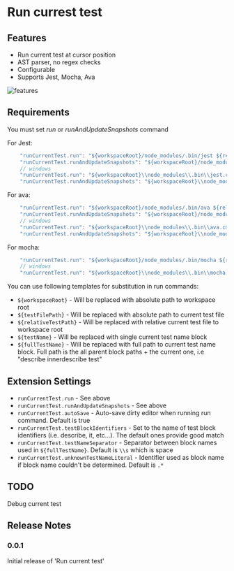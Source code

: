 # Run currest test

## Features
* Run current test at cursor position
* AST parser, no regex checks
* Configurable
* Supports Jest, Mocha, Ava

![features](/images/action.gif)

## Requirements

You must set *run* or *runAndUpdateSnapshots* command

For Jest:
```js
    "runCurrentTest.run": "${workspaceRoot}/node_modules/.bin/jest ${relativeTestPath} --testNamePattern \"${fullTestName}\"",
    "runCurrentTest.runAndUpdateSnapshots": "${workspaceRoot}/node_modules/.bin/jest -u ${relativeTestPath} --testNamePattern \"${fullTestName}\""
    // windows
    "runCurrentTest.run": "${workspaceRoot}\\node_modules\\.bin\\jest.cmd ${relativeTestPath} --testNamePattern \"${fullTestName}\"",
    "runCurrentTest.runAndUpdateSnapshots": "${workspaceRoot}\\node_modules\\.bin\\jest.cmd -u ${relativeTestPath} --testNamePattern \"${fullTestName}\""
```
For ava:
```js
    "runCurrentTest.run": "${workspaceRoot}/node_modules/.bin/ava ${relativeTestPath} --match \"${fullTestName}\"",
    "runCurrentTest.runAndUpdateSnapshots": "${workspaceRoot}/node_modules/.bin/ava -u ${relativeTestPath} --match \"${fullTestName}\""
    // windows
    "runCurrentTest.run": "${workspaceRoot}\\node_modules\\.bin\\ava.cmd ${relativeTestPath} --match \"${fullTestName}\"",
    "runCurrentTest.runAndUpdateSnapshots": "${workspaceRoot}\\node_modules\\.bin\\ava.cmd -u ${relativeTestPath} --match \"${fullTestName}\""
```
For mocha:
```js
    "runCurrentTest.run": "${workspaceRoot}/node_modules/.bin/mocha ${relativeTestPath} --grep \"${fullTestName}\"",
    // windows
    "runCurrentTest.run": "${workspaceRoot}\\node_modules\\.bin\\mocha.cmd ${relativeTestPath} --grep \"${fullTestName}\"",
```


You can use following templates for substitution in run commands:
* ```${workspaceRoot}``` - Will be replaced with absolute path to workspace root
* ```${testFilePath}``` - Will be replaced with absolute path to current test file
* ```${relativeTestPath}``` - Will be replaced with relative current test file to workspace root
* ```${testName}``` - Will be replaced with single current test name block
* ```${fullTestName}``` - Will be replaced with full path to current test name block. Full path is the all parent block paths + the current one, i.e "describe innerdescribe test"

## Extension Settings

* ```runCurrentTest.run``` - See above
* ```runCurrentTest.runAndUpdateSnapshots``` - See above
* ```runCurrentTest.autoSave``` - Auto-save dirty editor when running run command. Default is true
* ```runCurrentTest.testBlockIdentifiers``` - Set to the name of test block identifiers (i.e. describe, it, etc...). The default ones provide good match
* ```runCurrentTest.testNameSeparator``` - Separator between block names used in ```${fullTestName}```. Default is ```\\s``` which is space
* ```runCurrentTest.unknownTestNameLiteral``` - Identifier used as block name if block name couldn't be determined. Default is ```.*```

## TODO

Debug current test


## Release Notes

### 0.0.1

Initial release of 'Run current test'


